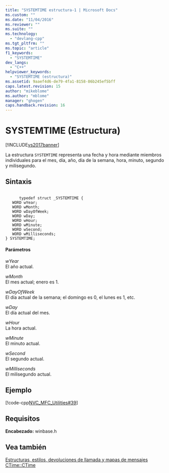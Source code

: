 ```yaml
---
title: "SYSTEMTIME estructura-1 | Microsoft Docs"
ms.custom: ""
ms.date: "11/04/2016"
ms.reviewer: ""
ms.suite: ""
ms.technology: 
  - "devlang-cpp"
ms.tgt_pltfrm: ""
ms.topic: "article"
f1_keywords: 
  - "SYSTEMTIME"
dev_langs: 
  - "C++"
helpviewer_keywords: 
  - "SYSTEMTIME (estructura)"
ms.assetid: 9aaef4d6-de79-4fa1-8158-86b245ef5bff
caps.latest.revision: 15
author: "mikeblome"
ms.author: "mblome"
manager: "ghogen"
caps.handback.revision: 16
---
```

# SYSTEMTIME (Estructura)
[!INCLUDE[vs2017banner](../../assembler/inline/includes/vs2017banner.md)]

La estructura `SYSTEMTIME` representa una fecha y hora mediante miembros individuales para el mes, día, año, día de la semana, hora, minuto, segundo y milisegundo.  
  
## Sintaxis  
  
```  
  
      typedef struct _SYSTEMTIME {  
   WORD wYear;  
   WORD wMonth;  
   WORD wDayOfWeek;  
   WORD wDay;  
   WORD wHour;  
   WORD wMinute;  
   WORD wSecond;  
   WORD wMilliseconds;  
} SYSTEMTIME;  
```  
  
#### Parámetros  
 *wYear*  
 El año actual.  
  
 *wMonth*  
 El mes actual; enero es 1.  
  
 *wDayOfWeek*  
 El día actual de la semana; el domingo es 0, el lunes es 1, etc.  
  
 *wDay*  
 El día actual del mes.  
  
 *wHour*  
 La hora actual.  
  
 *wMinute*  
 El minuto actual.  
  
 *wSecond*  
 El segundo actual.  
  
 *wMilliseconds*  
 El milisegundo actual.  
  
## Ejemplo  
 [!code-cpp[NVC_MFC_Utilities#39](../../mfc/codesnippet/CPP/systemtime-structure1_1.cpp)]  
  
## Requisitos  
 **Encabezado:** winbase.h  
  
## Vea también  
 [Estructuras, estilos, devoluciones de llamada y mapas de mensajes](../../mfc/reference/structures-styles-callbacks-and-message-maps.md)   
 [CTime::CTime](../Topic/CTime::CTime.md)